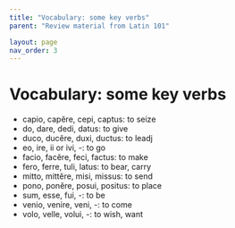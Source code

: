```yaml
---
title: "Vocabulary: some key verbs"
parent: "Review material from Latin 101"

layout: page
nav_order: 3
---
```


# Vocabulary: some key verbs

- capio, capĕre, cepi, captus: to seize
- do, dare, dedi, datus: to give
- duco, ducĕre, duxi, ductus: to leadj
- eo, ire, ii or ivi, -: to go
- facio, facĕre, feci, factus: to make
- fero, ferre, tuli, latus: to bear, carry
- mitto, mittĕre, misi, missus: to send
- pono, ponĕre, posui, positus: to place
- sum, esse, fui, -: to be
- venio, venire, veni, -: to come
- volo, velle, volui, -: to wish, want
